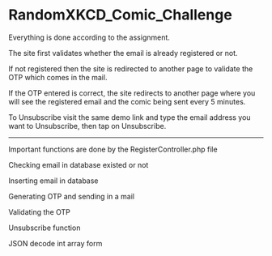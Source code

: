 # RandomXKCD_Comic_Challenge

Everything is done according to the assignment.



The site first validates whether the email is already registered or not.

If not registered then the site is redirected to another page to validate the OTP which comes in the mail.

If the OTP entered is correct, the site redirects to another page where you will see the registered email and the comic being sent every 5 minutes.

To Unsubscribe visit the same demo link and type the email address you want to Unsubscribe, then tap on Unsubscribe.

*****************************************************************************************************************************


Important functions are done by the RegisterController.php file

Checking email in database existed or not

Inserting email in database

Generating OTP and sending in a mail

Validating the OTP

Unsubscribe function

JSON decode int array form
